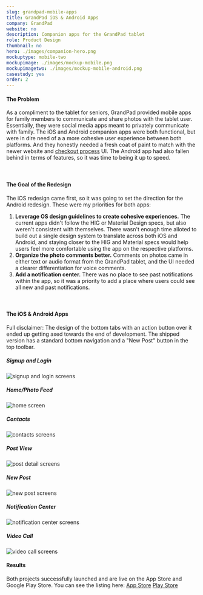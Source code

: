 ```yaml
---
slug: grandpad-mobile-apps
title: GrandPad iOS & Android Apps
company: GrandPad
website: no
description: Companion apps for the GrandPad tablet
role: Product Design
thumbnail: no
hero: ./images/companion-hero.png
mockuptype: mobile-two
mockupimage: ./images/mockup-mobile.png
mockupimagetwo: ./images/mockup-mobile-android.png
casestudy: yes
order: 2
---
```


#### The Problem

As a compliment to the tablet for seniors, GrandPad provided mobile apps for family members to communicate and share photos with the tablet user. Essentially, they were social media apps meant to privately communicate with family. The iOS and Android companion apps were both functional, but were in dire need of a a more cohesive user experience between both platforms. And they honestly needed a fresh coat of paint to match with the newer website and [checkout process](/project/grandpad-checkout) UI. The Android app had also fallen behind in terms of features, so it was time to being it up to speed.
<br /><br /><br />

#### The Goal of the Redesign

The iOS redesign came first, so it was going to set the direction for the Android redesign. These were my priorities for both apps:

1. **Leverage OS design guidelines to create cohesive experiences.** The current apps didn't follow the HIG or Material Design specs, but also weren't consistent with themselves. There wasn't enough time alloted to build out a single design system to translate across both iOS and Android, and staying closer to the HIG and Material specs would help users feel more comfortable using the app on the respective platforms.
2. **Organize the photo comments better.** Comments on photos came in either text or audio format from the GrandPad tablet, and the UI needed a clearer differentiation for voice comments.
3.  **Add a notification center.** There was no place to see past notifications within the app, so it was a priority to add a place where users could see all new and past notifications.
<br /><br /><br />

#### The iOS & Android Apps
Full disclaimer: The design of the bottom tabs with an action button over it ended up getting axed towards the end of development. The shipped version has a standard bottom navigation and a "New Post" button in the top toolbar.

##### Signup and Login
![signup and login screens](./images/signup.png)

##### Home/Photo Feed
![home screen](./images/feed.png)

##### Contacts
![contacts screens](./images/contacts.png)

##### Post View
![post detail screens](./images/post-detail.png)

##### New Post
![new post screens](./images/new-post.png)

##### Notification Center
![notification center screens](./images/notifications.png)

##### Video Call
![video call screens](./images/video-call.png)

#### Results
Both projects successfully launched and are live on the App Store and Google Play Store. You can see the listing here:
[App Store](/project/grandpad-checkout)
[Play Store](/project/grandpad-checkout)



<!-- ![](./images/subdivide-cover.png) -->

<!-- <img src="/assets/static/content/projects/subdivide/subdivide-cover.png" > -->
